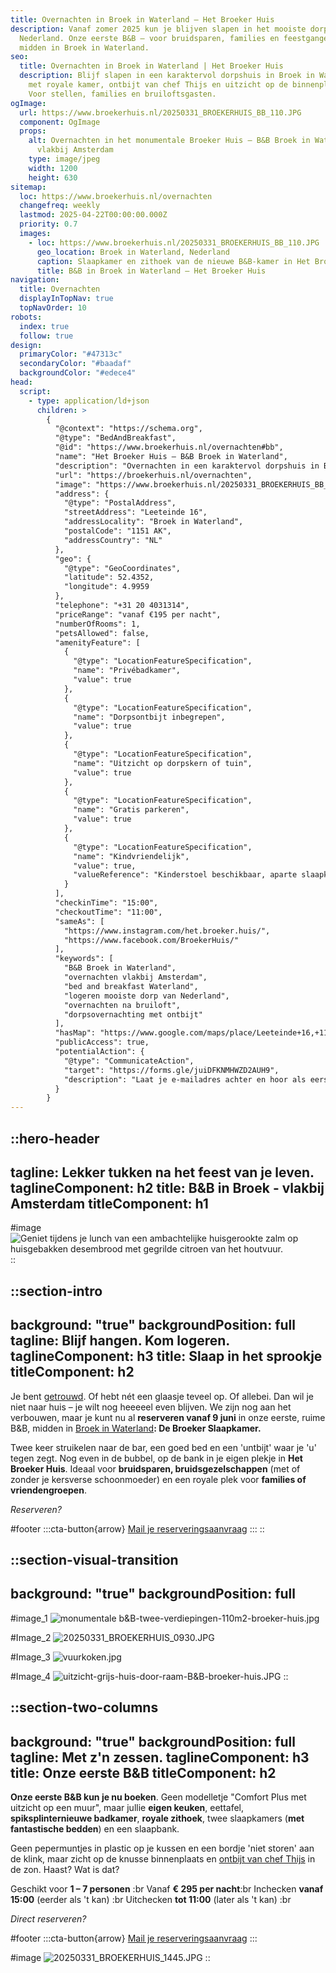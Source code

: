 ```yaml
---
title: Overnachten in Broek in Waterland – Het Broeker Huis
description: Vanaf zomer 2025 kun je blijven slapen in het mooiste dorp van
  Nederland. Onze eerste B&B – voor bruidsparen, families en feestgangers –
  midden in Broek in Waterland.
seo:
  title: Overnachten in Broek in Waterland | Het Broeker Huis
  description: Blijf slapen in een karaktervol dorpshuis in Broek in Waterland –
    met royale kamer, ontbijt van chef Thijs en uitzicht op de binnenplaats.
    Voor stellen, families en bruiloftsgasten.
ogImage:
  url: https://www.broekerhuis.nl/20250331_BROEKERHUIS_BB_110.JPG
  component: OgImage
  props:
    alt: Overnachten in het monumentale Broeker Huis – B&B Broek in Waterland
      vlakbij Amsterdam
    type: image/jpeg
    width: 1200
    height: 630
sitemap:
  loc: https://www.broekerhuis.nl/overnachten
  changefreq: weekly
  lastmod: 2025-04-22T00:00:00.000Z
  priority: 0.7
  images:
    - loc: https://www.broekerhuis.nl/20250331_BROEKERHUIS_BB_110.JPG
      geo_location: Broek in Waterland, Nederland
      caption: Slaapkamer en zithoek van de nieuwe B&B-kamer in Het Broeker Huis
      title: B&B in Broek in Waterland – Het Broeker Huis
navigation:
  title: Overnachten
  displayInTopNav: true
  topNavOrder: 10
robots:
  index: true
  follow: true
design:
  primaryColor: "#47313c"
  secondaryColor: "#baadaf"
  backgroundColor: "#edece4"
head:
  script:
    - type: application/ld+json
      children: >
        {
          "@context": "https://schema.org",
          "@type": "BedAndBreakfast",
          "@id": "https://www.broekerhuis.nl/overnachten#bb",
          "name": "Het Broeker Huis – B&B Broek in Waterland",
          "description": "Overnachten in een karaktervol dorpshuis in Broek in Waterland – op 15 minuten van Amsterdam. Voor stellen, families en bruiloftsgasten die willen blijven plakken.",
          "url": "https://broekerhuis.nl/overnachten",
          "image": "https://www.broekerhuis.nl/20250331_BROEKERHUIS_BB_110.JPG",
          "address": {
            "@type": "PostalAddress",
            "streetAddress": "Leeteinde 16",
            "addressLocality": "Broek in Waterland",
            "postalCode": "1151 AK",
            "addressCountry": "NL"
          },
          "geo": {
            "@type": "GeoCoordinates",
            "latitude": 52.4352,
            "longitude": 4.9959
          },
          "telephone": "+31 20 4031314",
          "priceRange": "vanaf €195 per nacht",
          "numberOfRooms": 1,
          "petsAllowed": false,
          "amenityFeature": [
            {
              "@type": "LocationFeatureSpecification",
              "name": "Privébadkamer",
              "value": true
            },
            {
              "@type": "LocationFeatureSpecification",
              "name": "Dorpsontbijt inbegrepen",
              "value": true
            },
            {
              "@type": "LocationFeatureSpecification",
              "name": "Uitzicht op dorpskern of tuin",
              "value": true
            },
            {
              "@type": "LocationFeatureSpecification",
              "name": "Gratis parkeren",
              "value": true
            },
            {
              "@type": "LocationFeatureSpecification",
              "name": "Kindvriendelijk",
              "value": true,
              "valueReference": "Kinderstoel beschikbaar, aparte slaapkamer"
            }
          ],
          "checkinTime": "15:00",
          "checkoutTime": "11:00",
          "sameAs": [
            "https://www.instagram.com/het.broeker.huis/",
            "https://www.facebook.com/BroekerHuis/"
          ],
          "keywords": [
            "B&B Broek in Waterland",
            "overnachten vlakbij Amsterdam",
            "bed and breakfast Waterland",
            "logeren mooiste dorp van Nederland",
            "overnachten na bruiloft",
            "dorpsovernachting met ontbijt"
          ],
          "hasMap": "https://www.google.com/maps/place/Leeteinde+16,+1151+AK+Broek+in+Waterland",
          "publicAccess": true,
          "potentialAction": {
            "@type": "CommunicateAction",
            "target": "https://forms.gle/juiDFKNMHWZD2AUH9",
            "description": "Laat je e-mailadres achter en hoor als eerste wanneer je kunt boeken."
          }
        }
---
```


::hero-header
---
tagline: Lekker tukken na het feest van je leven.
taglineComponent: h2
title: B&B in Broek - vlakbij Amsterdam
titleComponent: h1
---
#image
![Geniet tijdens je lunch van een ambachtelijke huisgerookte zalm op huisgebakken desembrood met gegrilde citroen van het houtvuur.](/20250513_BROEKERHUIS_SCENERY_0675.jpg)
::

::section-intro
---
background: "true"
backgroundPosition: full
tagline: Blijf hangen. Kom logeren.
taglineComponent: h3
title: Slaap in het sprookje
titleComponent: h2
---
Je bent [getrouwd](/trouwen-feesten/trouwen). Of hebt nét een glaasje teveel op. Of allebei. Dan wil je niet naar huis – je wilt nog heeeeel even blijven. We zijn nog aan het verbouwen, maar je kunt nu al **reserveren vanaf 9 juni** in onze eerste, ruime B\&B, midden in [Broek in Waterland](/broek-in-waterland/dagje-uit-vlakbij-amsterdam)**: De Broeker Slaapkamer.**

Twee keer struikelen naar de bar, een goed bed en een 'untbijt' waar je 'u' tegen zegt. Nog even in de bubbel, op de bank in je eigen plekje in **Het Broeker Huis**. Ideaal voor **bruidsparen, bruidsgezelschappen** (met of zonder je kersverse schoonmoeder) en een royale plek voor **families of vriendengroepen**.

*Reserveren?*

#footer
  :::cta-button{arrow}
  [Mail je reserveringsaanvraag](mailto\:slapen@broekerhuis.nl?subject=Reserveringsaanvraag%20Broeker%20Slaapkamer\&body=Hoi%2C%0A%0AIk%20wil%20graag%20De%20Broeker%20Slaapkamer%20reserveren%20van%20%7Bdatum%7D%20tot%20%7Bdatum%7D.%20Ik%20kom%20met%20%7Baantal%7D%20personen.%0A%0Agroetjes%2C%0A%0A%7Bnaam%7D%0A%7Btelefoonnummer%7D)
  :::
::

::section-visual-transition
---
background: "true"
backgroundPosition: full
---
#image_1
![monumentale b\&B-twee-verdiepingen-110m2-broeker-huis.jpg](/monumentale%20b%26B-twee-verdiepingen-110m2-broeker-huis.jpg)

#Image_2
![20250331\_BROEKERHUIS\_0930.JPG](/20250310_BROEKERHUIS_SCENERY_259.JPG)

#Image_3
![vuurkoken.jpg](/20250310_BROEKERHUIS_TUINZAAL_062.JPG)

#Image_4
![uitzicht-grijs-huis-door-raam-B\&B-broeker-huis.JPG](/uitzicht-grijs-huis-door-raam-broeker-huis.jpg)
::

::section-two-columns
---
background: "true"
backgroundPosition: full
tagline: Met z'n zessen.
taglineComponent: h3
title: Onze eerste B&B
titleComponent: h2
---
**Onze eerste B\&B kun je nu boeken**. Geen modelletje "Comfort Plus met uitzicht op een muur", maar jullie **eigen keuken**, eettafel, **spiksplinternieuwe badkamer**, **royale zithoek**, twee slaapkamers (**met fantastische bedden**) en een slaapbank.

Geen pepermuntjes in plastic op je kussen en een bordje 'niet storen' aan de klink, maar zicht op de knusse binnenplaats en [ontbijt van chef Thijs](/restaurant) in de zon. Haast? Wat is dat?

Geschikt voor **1 – 7 personen** :b&#x72; Vanaf **€ 295 per nacht**:br Inchecken **vanaf 15:00** (eerder als 't kan) :br Uitchecken **tot 11:00** (later als 't kan) :br

*Direct reserveren?*

#footer
  :::cta-button{arrow}
  [Mail je reserveringsaanvraag](mailto\:slapen@broekerhuis.nl?subject=Reserveringsaanvraag%20Broeker%20Slaapkamer\&body=Hoi%2C%0A%0AIk%20wil%20graag%20De%20Broeker%20Slaapkamer%20reserveren%20van%20%7Bdatum%7D%20tot%20%7Bdatum%7D.%20Ik%20kom%20met%20%7Baantal%7D%20personen.%0A%0Agroetjes%2C%0A%0A%7Bnaam%7D%0A%7Btelefoonnummer%7D)
  :::

#image
![20250331\_BROEKERHUIS\_1445.JPG](/20250511_BROEKERHUIS_214.jpg)
::
